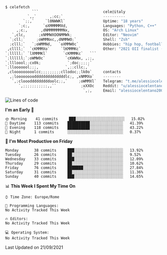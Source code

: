 ```python
$ celefetch
            ```                             cele@italy
          `,,`      ,;cc;`                  ----------
        `;;,`     `l0NWWKl`                 Uptime: "18 years"
      `;c;,      `oXMMMMMXd,                Languages: "Python, C++"
     ,;c;,      ,dNMMMMMMMNx,               OS: "Arch Linux"
   `,clc,      ;xNMMWXOONMMWk;              Editor: "Neovim"
  `;cll;`     ;oWMMNxc,,dNMMWO;`            Shell: "Zsh"
  ;clll;`   `;oWMMNd,   `oXMMW0c`           Hobbies: "hip hop, football, gaming"
 ,cllll;`  `cKMMMXo`     `lKMMMKc`          Other: "2021 OII finalist (Olimpiadi Italiane di Informatica)"
`;lllll;` `lXMMMKl`       `cKMMMKc`   ```   
`;llllll;`;oWMW0c`         `cKWWNx, ,;;,    
`;llloool;;cx0k;            `;doc;;;;;`     
`;llooooool;;;,            `,;;cllc;,`      
 ,clooooooooolcc;;;;;;;;;cllodoc;;lk0o`     contacts
  ,;looooooooddddddddddddddlc;, ,xNMMXo`    --------
   `,;clooodddddddddoolc;;,`     ;oWMMXl`   Telegram: "t.me/alessiocelentano"
      `,;;;;;;;;;;;,,``           ;xXXOc    Reddit: "u/alessiocelentano"
                                   `,;,     Email: "alessiocelentano2003@gmail.com"
```                                 
<!--START_SECTION:waka-->
![Lines of code](https://img.shields.io/badge/From%20Hello%20World%20I%27ve%20Written-76879%20lines%20of%20code-blue)

**I'm an Early 🐤** 

```text
🌞 Morning    41 commits     ███░░░░░░░░░░░░░░░░░░░░░░   15.02% 
🌆 Daytime    113 commits    ██████████░░░░░░░░░░░░░░░   41.39% 
🌃 Evening    118 commits    ██████████░░░░░░░░░░░░░░░   43.22% 
🌙 Night      1 commits      ░░░░░░░░░░░░░░░░░░░░░░░░░   0.37%

```
📅 **I'm Most Productive on Friday** 

```text
Monday       38 commits     ███░░░░░░░░░░░░░░░░░░░░░░   13.92% 
Tuesday      26 commits     ██░░░░░░░░░░░░░░░░░░░░░░░   9.52% 
Wednesday    33 commits     ███░░░░░░░░░░░░░░░░░░░░░░   12.09% 
Thursday     29 commits     ██░░░░░░░░░░░░░░░░░░░░░░░   10.62% 
Friday       76 commits     ███████░░░░░░░░░░░░░░░░░░   27.84% 
Saturday     31 commits     ██░░░░░░░░░░░░░░░░░░░░░░░   11.36% 
Sunday       40 commits     ███░░░░░░░░░░░░░░░░░░░░░░   14.65%

```


📊 **This Week I Spent My Time On** 

```text
⌚︎ Time Zone: Europe/Rome

💬 Programming Languages: 
No Activity Tracked This Week

🔥 Editors: 
No Activity Tracked This Week

💻 Operating System: 
No Activity Tracked This Week

```


 Last Updated on 21/09/2021
<!--END_SECTION:waka-->
